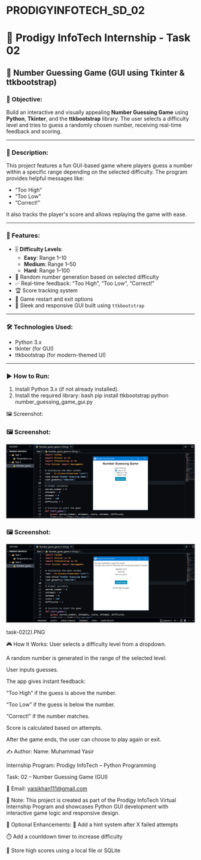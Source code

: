 # PRODIGYINFOTECH_SD_02
# 🎯 Prodigy InfoTech Internship - Task 02

## 🧩 Number Guessing Game (GUI using Tkinter & ttkbootstrap)

### 📌 Objective:
Build an interactive and visually appealing **Number Guessing Game** using **Python**, **Tkinter**, and the **ttkbootstrap** library. The user selects a difficulty level and tries to guess a randomly chosen number, receiving real-time feedback and scoring.

---

### 🧠 Description:
This project features a fun GUI-based game where players guess a number within a specific range depending on the selected difficulty. The program provides helpful messages like:
- “Too High”
- “Too Low”
- “Correct!”

It also tracks the player's score and allows replaying the game with ease.

---

### 🚀 Features:
- 🎚️ **Difficulty Levels**:
  - **Easy**: Range 1–10
  - **Medium**: Range 1–50
  - **Hard**: Range 1–100
- 🎯 Random number generation based on selected difficulty
- ✅ Real-time feedback: “Too High”, “Too Low”, “Correct!”
- 🏆 Score tracking system
- 🔁 Game restart and exit options
- 🎨 Sleek and responsive GUI built using `ttkbootstrap`

---

### 🛠️ Technologies Used:
- Python 3.x
- tkinter (for GUI)
- ttkbootstrap (for modern-themed UI)

---

### ▶️ How to Run:
1. Install Python 3.x (if not already installed).
2. Install the required library:
   bash
   pip install ttkbootstrap
   python number_guessing_game_gui.py

🖼️ Screenshot:

### 🖼️ Screenshot:
[![GUI Screenshot](task-02.PNG)](task-02.PNG)
### 🖼️ Screenshot:
[![GUI Screenshot](task-02(2).PNG)](task-02(2).PNG)


task-02(2).PNG
<!-- Replace `your_screenshot_filename.png` with the actual file name like `screenshot.png` -->
🎮 How It Works:
User selects a difficulty level from a dropdown.

A random number is generated in the range of the selected level.

User inputs guesses.

The app gives instant feedback:

“Too High” if the guess is above the number.

“Too Low” if the guess is below the number.

“Correct!” if the number matches.

Score is calculated based on attempts.

After the game ends, the user can choose to play again or exit.

✍️ Author:
Name: Muhammad Yasir

Internship Program: Prodigy InfoTech – Python Programming

Task: 02 – Number Guessing Game (GUI)

📧 Email: yaisikhan111@gmail.com

<!-- Replace `your_email@example.com` with your real email -->
📌 Note:
This project is created as part of the Prodigy InfoTech Virtual Internship Program and showcases Python GUI development with interactive game logic and responsive design.

🌟 Optional Enhancements:
🧠 Add a hint system after X failed attempts

⏱️ Add a countdown timer to increase difficulty

🏅 Store high scores using a local file or SQLite

